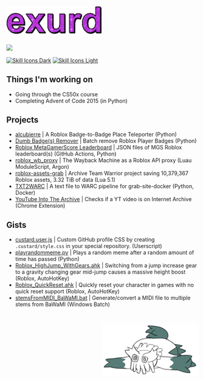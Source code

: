 # <img src="./gifs/exurd.gif" alt="exurd" style="width:50%; height:auto;"/>

<picture>
  <source
    srcset="https://github-readme-stats.vercel.app/api?username=exurd&show_icons=true&cache_seconds=86400&theme=github_dark&hide_border=true&bg_color=00000000&hide_title=true"
    media="(prefers-color-scheme: dark)"
  />
  <source
    srcset="https://github-readme-stats.vercel.app/api?username=exurd&show_icons=true&cache_seconds=86400&theme=default&hide_border=true&bg_color=00000000&hide_title=true"
    media="(prefers-color-scheme: light), (prefers-color-scheme: no-preference)"
  />
  <img src="https://github-readme-stats.vercel.app/api?username=exurd&show_icons=true&cache_seconds=86400&theme=default&hide_title=true" />
</picture>


<!-- for some reason only the ableton icon appears when using <picture> -->
<!-- <picture>
  <source
    srcset="https://skillicons.dev/icons?i=ableton,anaconda,apple,blender,css,docker,git,html,js,linux,lua,md,py,robloxstudio,vscode,windows&perline=8&theme=dark"
    media="(prefers-color-scheme: dark)"
  />
  <source
    srcset="https://skillicons.dev/icons?i=ableton,anaconda,apple,blender,css,docker,git,html,js,linux,lua,md,py,robloxstudio,vscode,windows&perline=8&theme=light"
    media="(prefers-color-scheme: light), (prefers-color-scheme: no-preference)"
  />
  <img src="https://skillicons.dev/icons?i=ableton,anaconda,apple,blender,css,docker,git,html,js,linux,lua,md,py,robloxstudio,vscode,windows&perline=8" />
</picture> -->

[![Skill Icons Dark](https://skillicons.dev/icons?i=ableton,anaconda,apple,blender,css,docker,git,html,js,linux,lua,md,py,robloxstudio,vscode,windows&perline=8&theme=dark)](https://github.com/exurd#gh-dark-mode-only)
[![Skill Icons Light](https://skillicons.dev/icons?i=ableton,anaconda,apple,blender,css,docker,git,html,js,linux,lua,md,py,robloxstudio,vscode,windows&perline=8&theme=light)](https://github.com/exurd#gh-light-mode-only)


## Things I'm working on
* Going through the CS50x course
* Completing Advent of Code 2015 (in Python)

## Projects
* [alcubierre](https://github.com/exurd/alcubierre) | A Roblox Badge-to-Badge Place Teleporter (Python)
* [Dumb Badge(s) Remover](https://github.com/exurd/DBR) | Batch remove Roblox Player Badges (Python)
* [Roblox MetaGamerScore Leaderboard](https://github.com/exurd/roblox_mgs_leaderboard) | JSON files of MGS Roblox leaderboard(s) (GitHub Actions, Python)
* [roblox_wb_proxy](https://github.com/exurd/roblox_wb_proxy) | The Wayback Machine as a Roblox API proxy (Luau ModuleScript, Argon)
* [roblox-assets-grab](https://github.com/ArchiveTeam/roblox-assets-grab) | Archive Team Warrior project saving 10,379,367 Roblox assets, 3.32 TiB of data (Lua 5.1)
* [TXT2WARC](https://github.com/exurd/TXT2WARC) | A text file to WARC pipeline for grab-site-docker (Python, Docker)
* [YouTube Into The Archive](https://github.com/exurd/YITA) | Checks if a YT video is on Internet Archive (Chrome Extension)

## Gists
* [custard.user.js](https://gist.github.com/exurd/32f3e889c0f7b4433ee4d475bad9f573) | Custom GitHub profile CSS by creating `.custard/style.css` in your special repository. (Userscript)
* [playrandommeme.py](https://gist.github.com/exurd/c116ece33194980a25241e800749bc00) | Plays a random meme after a random amount of time has passed (Python)
* [Roblox_HighJump_WithGears.ahk](https://gist.github.com/exurd/55efbae38cb68d020c26e144078b0506) | Switching from a jump increase gear to a gravity changing gear mid-jump causes a massive height boost (Roblox, AutoHotKey)
* [Roblox_QuickReset.ahk](https://gist.github.com/exurd/ad6a0fbf222e4b2c8f2b09d1ab61c8fc) | Quickly reset your character in games with no quick reset support (Roblox, AutoHotKey)
* [stemsFromMIDI_BaWaMI.bat](https://gist.github.com/exurd/d986eb093388ec62b014b1145e0b9b4d) | Generate/convert a MIDI file to multiple stems from BaWaMI (Windows Batch)

<br>

<!-- bottom area -->
<p align="right">
  <a href="https://therobogoose.tumblr.com/post/680748549996150784">
    <img src="./pics/abomasnow_dead.png" title="Credit to @therobogoose on Tumblr!" style="image-rendering:smooth; width:50%; height:auto;"/>
  </a>
</p>
